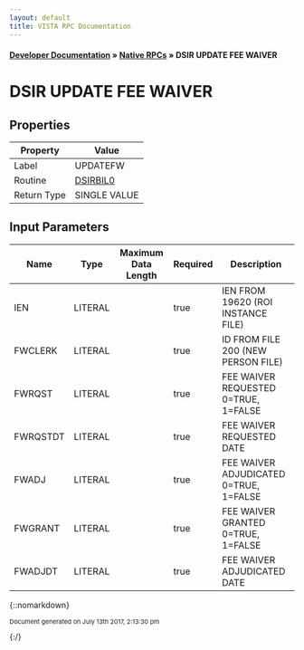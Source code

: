 ```yaml
---
layout: default
title: VISTA RPC Documentation
---
```


#### [Developer Documentation](../index) &#187; [Native RPCs](TableOfContents) &#187; DSIR UPDATE FEE WAIVER<br/>
# DSIR UPDATE FEE WAIVER



## Properties

Property | Value
--- | ---
Label | UPDATEFW
Routine | [DSIRBIL0](http://code.osehra.org/dox/Routine_DSIRBIL0_source.html)
Return Type | SINGLE VALUE


## Input Parameters

Name | Type | Maximum Data Length | Required | Description
--- | --- | --- | --- | ---
IEN | LITERAL |  | true | IEN FROM 19620 (ROI INSTANCE FILE)
FWCLERK | LITERAL |  | true | ID FROM FILE 200 (NEW PERSON FILE)
FWRQST | LITERAL |  | true | FEE WAIVER REQUESTED 0&#x3D;TRUE, 1&#x3D;FALSE
FWRQSTDT | LITERAL |  | true | FEE WAIVER REQUESTED DATE
FWADJ | LITERAL |  | true | FEE WAIVER ADJUDICATED 0&#x3D;TRUE, 1&#x3D;FALSE
FWGRANT | LITERAL |  | true | FEE WAIVER GRANTED 0&#x3D;TRUE, 1&#x3D;FALSE
FWADJDT | LITERAL |  | true | FEE WAIVER ADJUDICATED DATE



{::nomarkdown} <br/><p style="font-size: 11px">Document generated on July 13th 2017, 2:13:30 pm</p>{:/}